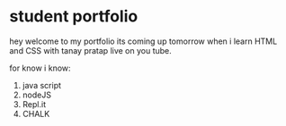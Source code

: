 # student portfolio
hey welcome to my portfolio its coming up tomorrow when i learn HTML and CSS with tanay pratap live on you tube. 

for know i know:

1. java script
2. nodeJS
3. Repl.it
4. CHALK